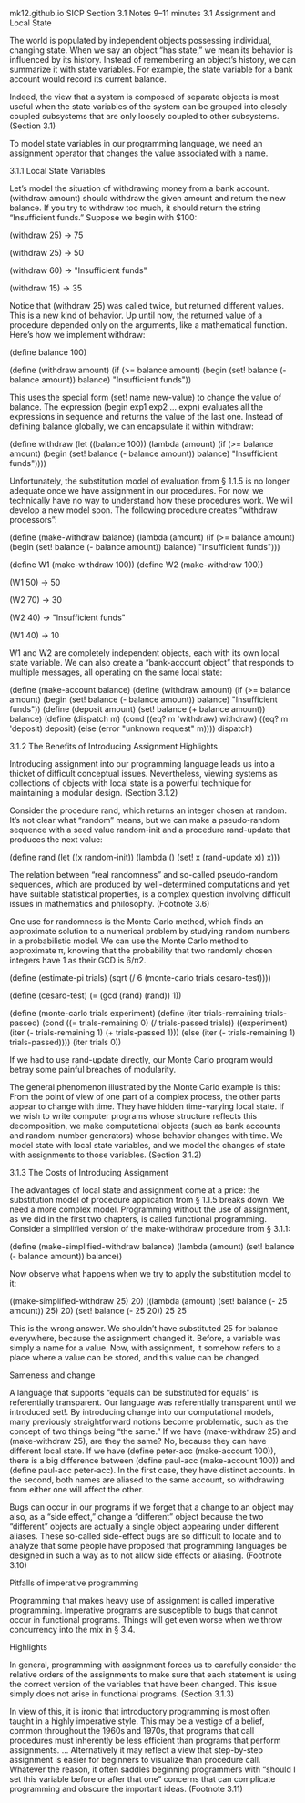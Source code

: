 
mk12.github.io
SICP Section 3.1 Notes
9–11 minutes
3.1 Assignment and Local State⁠

The world is populated by independent objects possessing individual, changing state.
When we say an object “has state,” we mean its behavior is influenced by its history.
Instead of remembering an object’s history, we can summarize it with state variables.
For example, the state variable for a bank account would record its current balance.

Indeed, the view that a system is composed of separate objects is most useful when the state variables of the system can be grouped into closely coupled subsystems that are only loosely coupled to other subsystems. (Section 3.1)

To model state variables in our programming language, we need an assignment operator that changes the value associated with a name.

3.1.1 Local State Variables⁠

Let’s model the situation of withdrawing money from a bank account.
(withdraw amount) should withdraw the given amount and return the new balance.
If you try to withdraw too much, it should return the string “Insufficient funds.”
Suppose we begin with $100:

(withdraw 25)
→ 75

(withdraw 25)
→ 50

(withdraw 60)
→ "Insufficient funds"

(withdraw 15)
→ 35

Notice that (withdraw 25) was called twice, but returned different values.
This is a new kind of behavior. Up until now, the returned value of a procedure depended only on the arguments, like a mathematical function.
Here’s how we implement withdraw:

(define balance 100)

(define (withdraw amount)
(if (>= balance amount)
  (begin (set! balance (- balance amount))
		 balance)
  "Insufficient funds"))

This uses the special form (set! name new-value) to change the value of balance.
The expression (begin exp1 exp2 ... expn) evaluates all the expressions in sequence and returns the value of the last one.
Instead of defining balance globally, we can encapsulate it within withdraw:

(define withdraw
(let ((balance 100))
(lambda (amount)
  (if (>= balance amount)
	  (begin (set! balance (- balance amount))
			 balance)
	  "Insufficient funds"))))

Unfortunately, the substitution model of evaluation from § 1.1.5 is no longer adequate once we have assignment in our procedures.
For now, we technically have no way to understand how these procedures work. We will develop a new model soon.
The following procedure creates “withdraw processors”:

(define (make-withdraw balance)
(lambda (amount)
(if (>= balance amount)
	(begin (set! balance (- balance amount))
		   balance)
	"Insufficient funds")))

(define W1 (make-withdraw 100))
(define W2 (make-withdraw 100))

(W1 50)
→ 50

(W2 70)
→ 30

(W2 40)
→ "Insufficient funds"

(W1 40)
→ 10

W1 and W2 are completely independent objects, each with its own local state variable.
We can also create a “bank-account object” that responds to multiple messages, all operating on the same local state:

(define (make-account balance)
(define (withdraw amount)
(if (>= balance amount)
	(begin (set! balance (- balance amount))
		   balance)
	"Insufficient funds"))
(define (deposit amount)
(set! balance (+ balance amount))
balance)
(define (dispatch m)
(cond ((eq? m 'withdraw) withdraw)
	  ((eq? m 'deposit) deposit)
	  (else (error "unknown request" m))))
dispatch)

3.1.2 The Benefits of Introducing Assignment⁠
Highlights

Introducing assignment into our programming language leads us into a thicket of difficult conceptual issues. Nevertheless, viewing systems as collections of objects with local state is a powerful technique for maintaining a modular design. (Section 3.1.2)

Consider the procedure rand, which returns an integer chosen at random.
It’s not clear what “random” means, but we can make a pseudo-random sequence with a seed value random-init and a procedure rand-update that produces the next value:

(define rand
(let ((x random-init))
(lambda ()
  (set! x (rand-update x))
  x)))

The relation between “real randomness” and so-called pseudo-random sequences, which are produced by well-determined computations and yet have suitable statistical properties, is a complex question involving difficult issues in mathematics and philosophy. (Footnote 3.6)

One use for randomness is the Monte Carlo method, which finds an approximate solution to a numerical problem by studying random numbers in a probabilistic model.
We can use the Monte Carlo method to approximate π, knowing that the probability that two randomly chosen integers have 1 as their GCD is 6/π2.

(define (estimate-pi trials)
(sqrt (/ 6 (monte-carlo trials cesaro-test))))

(define (cesaro-test)
(= (gcd (rand) (rand)) 1))

(define (monte-carlo trials experiment)
(define (iter trials-remaining trials-passed)
(cond ((= trials-remaining 0)
	   (/ trials-passed trials))
	  ((experiment)
	   (iter (- trials-remaining 1) (+ trials-passed 1)))
	  (else
	   (iter (- trials-remaining 1) trials-passed))))
(iter trials 0))

If we had to use rand-update directly, our Monte Carlo program would betray some painful breaches of modularity.

The general phenomenon illustrated by the Monte Carlo example is this: From the point of view of one part of a complex process, the other parts appear to change with time. They have hidden time-varying local state. If we wish to write computer programs whose structure reflects this decomposition, we make computational objects (such as bank accounts and random-number generators) whose behavior changes with time. We model state with local state variables, and we model the changes of state with assignments to those variables. (Section 3.1.2)

3.1.3 The Costs of Introducing Assignment⁠

The advantages of local state and assignment come at a price: the substitution model of procedure application from § 1.1.5 breaks down. We need a more complex model.
Programming without the use of assignment, as we did in the first two chapters, is called functional programming.
Consider a simplified version of the make-withdraw procedure from § 3.1.1:

(define (make-simplified-withdraw balance)
(lambda (amount)
(set! balance (- balance amount))
balance))

Now observe what happens when we try to apply the substitution model to it:

((make-simplified-withdraw 25) 20)
((lambda (amount) (set! balance (- 25 amount)) 25) 20)
(set! balance (- 25 20)) 25
25

This is the wrong answer. We shouldn’t have substituted 25 for balance everywhere, because the assignment changed it.
Before, a variable was simply a name for a value. Now, with assignment, it somehow refers to a place where a value can be stored, and this value can be changed.

Sameness and change

A language that supports “equals can be substituted for equals” is referentially transparent. Our language was referentially transparent until we introduced set!.
By introducing change into our computational models, many previously straightforward notions become problematic, such as the concept of two things being “the same.”
If we have (make-withdraw 25) and (make-withdraw 25), are they the same? No, because they can have different local state.
If we have (define peter-acc (make-account 100)), there is a big difference between (define paul-acc (make-account 100)) and (define paul-acc peter-acc).
In the first case, they have distinct accounts. In the second, both names are aliased to the same account, so withdrawing from either one will affect the other.

Bugs can occur in our programs if we forget that a change to an object may also, as a “side effect,” change a “different” object because the two “different” objects are actually a single object appearing under different aliases. These so-called side-effect bugs are so difficult to locate and to analyze that some people have proposed that programming languages be designed in such a way as to not allow side effects or aliasing. (Footnote 3.10)

Pitfalls of imperative programming

Programming that makes heavy use of assignment is called imperative programming.
Imperative programs are susceptible to bugs that cannot occur in functional programs.
Things will get even worse when we throw concurrency into the mix in § 3.4.

Highlights

In general, programming with assignment forces us to carefully consider the relative orders of the assignments to make sure that each statement is using the correct version of the variables that have been changed. This issue simply does not arise in functional programs. (Section 3.1.3)

In view of this, it is ironic that introductory programming is most often taught in a highly imperative style. This may be a vestige of a belief, common throughout the 1960s and 1970s, that programs that call procedures must inherently be less efficient than programs that perform assignments. … Alternatively it may reflect a view that step-by-step assignment is easier for beginners to visualize than procedure call. Whatever the reason, it often saddles beginning programmers with “should I set this variable before or after that one” concerns that can complicate programming and obscure the important ideas. (Footnote 3.11)


